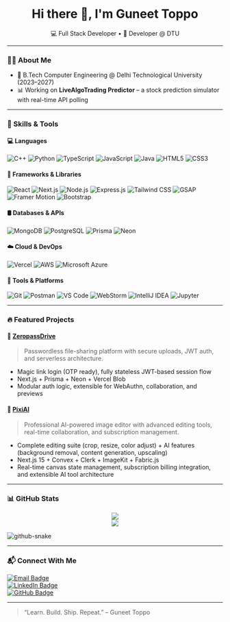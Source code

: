 <!-- GitHub Profile README | Guneet Toppo -->

<h1 align="center">Hi there 👋, I'm Guneet Toppo</h1>
<p align="center">
  💻 Full Stack Developer  • 🚀 Developer @ DTU
</p>

---

### 👨‍🎓 About Me

- 🏫 B.Tech Computer Engineering @ Delhi Technological University (2023–2027)
- 📊 Working on **LiveAlgoTrading Predictor** – a stock prediction simulator with real-time API polling

---

### 🧰 Skills & Tools

#### 💻 Languages
![C++](https://img.shields.io/badge/C++-00599C?style=flat&logo=c%2b%2b&logoColor=white)
![Python](https://img.shields.io/badge/Python-3776AB?style=flat&logo=python&logoColor=white)
![TypeScript](https://img.shields.io/badge/TypeScript-3178C6?style=flat&logo=typescript&logoColor=white)
![JavaScript](https://img.shields.io/badge/JavaScript-F7DF1E?style=flat&logo=javascript&logoColor=black)
![Java](https://img.shields.io/badge/Java-007396?style=flat&logo=java&logoColor=white)
![HTML5](https://img.shields.io/badge/HTML5-E34F26?style=flat&logo=html5&logoColor=white)
![CSS3](https://img.shields.io/badge/CSS3-1572B6?style=flat&logo=css3&logoColor=white)

#### 🧩 Frameworks & Libraries
![React](https://img.shields.io/badge/React-61DAFB?style=flat&logo=react&logoColor=black)
![Next.js](https://img.shields.io/badge/Next.js-000000?style=flat&logo=nextdotjs)
![Node.js](https://img.shields.io/badge/Node.js-339933?style=flat&logo=nodedotjs&logoColor=white)
![Express.js](https://img.shields.io/badge/Express.js-000000?style=flat&logo=express&logoColor=white)
![Tailwind CSS](https://img.shields.io/badge/TailwindCSS-38B2AC?style=flat&logo=tailwind-css&logoColor=white)
![GSAP](https://img.shields.io/badge/GSAP-88CE02?style=flat&logo=greensock&logoColor=black)
![Framer Motion](https://img.shields.io/badge/Framer_Motion-0055FF?style=flat&logo=framer&logoColor=white)
![Bootstrap](https://img.shields.io/badge/Bootstrap-563D7C?style=flat&logo=bootstrap&logoColor=white)

#### 🛢️ Databases & APIs
![MongoDB](https://img.shields.io/badge/MongoDB-4EA94B?style=flat&logo=mongodb&logoColor=white)
![PostgreSQL](https://img.shields.io/badge/PostgreSQL-4169E1?style=flat&logo=postgresql&logoColor=white)
![Prisma](https://img.shields.io/badge/Prisma-2D3748?style=flat&logo=prisma)
![Neon](https://img.shields.io/badge/Neon-00FFFF?style=flat&logo=data:image/svg+xml;base64,...)

#### ☁️ Cloud & DevOps
![Vercel](https://img.shields.io/badge/Vercel-000?style=flat&logo=vercel)
![AWS](https://img.shields.io/badge/AWS-232F3E?style=flat&logo=amazonaws)
![Microsoft Azure](https://img.shields.io/badge/Azure-0078D4?style=flat&logo=microsoftazure)

#### 🧪 Tools & Platforms
![Git](https://img.shields.io/badge/Git-F05032?style=flat&logo=git&logoColor=white)
![Postman](https://img.shields.io/badge/Postman-FF6C37?style=flat&logo=postman)
![VS Code](https://img.shields.io/badge/VS_Code-007ACC?style=flat&logo=visualstudiocode)
![WebStorm](https://img.shields.io/badge/WebStorm-000?style=flat&logo=webstorm)
![IntelliJ IDEA](https://img.shields.io/badge/IntelliJ_IDEA-000?style=flat&logo=intellijidea)
![Jupyter](https://img.shields.io/badge/Jupyter-F37626?style=flat&logo=jupyter&logoColor=white)

---

### 🔥 Featured Projects

#### 🔐 [ZeropassDrive](https://www.zeropassdrive.space/)
> Passwordless file-sharing platform with secure uploads, JWT auth, and serverless architecture.

- Magic link login (OTP ready), fully stateless JWT-based session flow
- Next.js + Prisma + Neon + Vercel Blob
- Modular auth logic, extensible for WebAuthn, collaboration, and previews


#### 🎨 [PixiAI](https://pixi-ai.vercel.app/)
> Professional AI-powered image editor with advanced editing tools, real-time collaboration, and subscription management.
- Complete editing suite (crop, resize, color adjust) + AI features (background removal, content generation, upscaling)
- Next.js 15 + Convex + Clerk + ImageKit + Fabric.js
- Real-time canvas state management, subscription billing integration, and extensible AI tool architecture

---

### 📊 GitHub Stats
<p align="center">


  <img src="https://github-readme-stats.vercel.app/api?username=guneettoppo&show_icons=true&theme=react" />


  <br/>


  <img src="https://github-readme-streak-stats.herokuapp.com?user=guneettoppo&theme=tokyonight&hide_border=false" />

</p>

<picture>
  <source media="(prefers-color-scheme: dark)" srcset="https://raw.githubusercontent.com/divyanshxcode/divyanshxcode/output/github-snake-dark.svg" />
  <source media="(prefers-color-scheme: light)" srcset="https://raw.githubusercontent.com/divyanshxcode/divyanshxcode/output/github-snake.svg" />
  <img alt="github-snake" src="https://raw.githubusercontent.com/divyanshxcode/divyanshxcode/output/github-snake.svg" />
</picture>

---

### 📬 Connect With Me

<p>
  <a href="mailto:guneettoppo_23cs160@dtu.ac.in">
    <img src="https://img.shields.io/badge/Email-D14836?style=for-the-badge&logo=gmail&logoColor=white" alt="Email Badge"/>
  </a>
  <br/>
  <a href="https://www.linkedin.com/in/guneettoppo2004">
    <img src="https://img.shields.io/badge/LinkedIn-0A66C2?style=for-the-badge&logo=linkedin&logoColor=white" alt="LinkedIn Badge"/>
  </a>
  <br/>
  <a href="https://github.com/guneettoppo">
    <img src="https://img.shields.io/badge/GitHub-171515?style=for-the-badge&logo=github&logoColor=white" alt="GitHub Badge"/>
  </a>
</p>

---

> “Learn. Build. Ship. Repeat.” – Guneet Toppo
